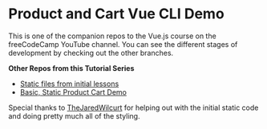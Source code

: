 # Product and Cart Vue CLI Demo
  
This is one of the companion repos to the Vue.js course on the freeCodeCamp YouTube channel.
You can see the different stages of development by checking out the other branches.

**Other Repos from this Tutorial Series**

- [Static files from initial lessons](https://github.com/gwenf/vue3-fcc-course-static-code)
- [Basic, Static Product Cart Demo](https://github.com/gwenf/vue3-fcc-course-basic-product-cart-demo)

Special thanks to [TheJaredWilcurt](https://github.com/TheJaredWilcurt) for helping out with the initial static code and doing pretty much all of the styling.

